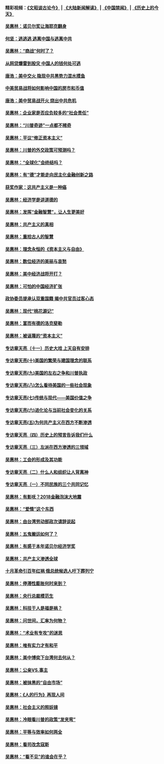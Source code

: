#### 精彩视频：[《文昭谈古论今》](https://github.com/gfw-breaker/wenzhao/blob/master/README.md?t=01280930) | [《大陆新闻解读》](https://github.com/gfw-breaker/ntdtv-comedy/blob/master/README.md?t=01280930) | [《中国禁闻》](https://github.com/gfw-breaker/ntdtv-news/blob/master/README.md?t=01280930) | [《历史上的今天》](https://github.com/gfw-breaker/today-in-history/blob/master/README.md?t=01280930) 

#### [吴惠林：诺贝尔奖让海耶克翻身](../pages/nsc423/n10890049.md?t=01280930) 

#### [何坚：逃逃逃 逃离中国与逃离中共](../pages/nsc423/n10592891.md?t=01280930) 

#### [吴惠林：“商战”何时了？](../pages/nsc423/n10573558.md?t=01280930) 

#### [从网贷爆雷到股灾 中国人的钱何处可逃](../pages/nsc423/n10572800.md?t=01280930) 

#### [唐浩：美中交火 隐现中共黑势力混水摸鱼](../pages/nsc423/n10544040.md?t=01280930) 

#### [中美贸易战将如何影响中国的房市和币值](../pages/nsc423/n10543697.md?t=01280930) 

#### [唐浩：美中贸易战开火 烧出中共危机](../pages/nsc423/n10540126.md?t=01280930) 

#### [吴惠林：企业家是否应负较多的“社会责任”](../pages/nsc423/n10535022.md?t=01280930) 

#### [吴惠林：“川普奇迹”一点都不稀奇](../pages/nsc423/n10512808.md?t=01280930) 

#### [吴惠林：平议“修正资本主义”](../pages/nsc423/n10495724.md?t=01280930) 

#### [吴惠林：川普的外交政策可预测吗？](../pages/nsc423/n10462387.md?t=01280930) 

#### [吴惠林：“全球化”会终结吗？](../pages/nsc423/n10452838.md?t=01280930) 

#### [吴惠林：有“德”才能走向民主化金融创新之路](../pages/nsc423/n10432292.md?t=01280930) 

#### [获奖作家：这共产主义是一种癌](../pages/nsc423/n10431541.md?t=01280930) 

#### [吴惠林：经济学是讲道德的](../pages/nsc423/n10398014.md?t=01280930) 

#### [吴惠林：发挥“金融智慧”，让人生更美好](../pages/nsc423/n10375019.md?t=01280930) 

#### [吴惠林：共产主义的真相](../pages/nsc423/n10351394.md?t=01280930) 

#### [吴惠林：重拾古人的智慧](../pages/nsc423/n10337691.md?t=01280930) 

#### [吴惠林：理念永恒的《资本主义与自由》](../pages/nsc423/n10316274.md?t=01280930) 

#### [吴惠林：数位经济的美丽与哀愁](../pages/nsc423/n10292946.md?t=01280930) 

#### [吴惠林：美中经济战将开打？](../pages/nsc423/n10258825.md?t=01280930) 

#### [吴惠林：可怕的中国经济扩张](../pages/nsc423/n10219147.md?t=01280930) 

#### [政协委员提承认双重国籍 揭中共官员过客心态](../pages/nsc423/n10208809.md?t=01280930) 

#### [吴惠林：现代“桃花源记”](../pages/nsc423/n10185234.md?t=01280930) 

#### [吴惠林：富而有德的洛克斐勒](../pages/nsc423/n10142264.md?t=01280930) 

#### [吴惠林：被诬蔑的“资本主义”](../pages/nsc423/n10124816.md?t=01280930) 

#### [专访章天亮（十一）历史大戏 上天自有安排](../pages/nsc423/n10094905.md?t=01280930) 

#### [专访章天亮(十)美国的繁荣与建国理念的联系](../pages/nsc423/n10094899.md?t=01280930) 

#### [专访章天亮(九)美国的左右之争和川普执政](../pages/nsc423/n10094889.md?t=01280930) 

#### [专访章天亮(八)怎么看待美国的一些社会现象](../pages/nsc423/n10094857.md?t=01280930) 

#### [专访章天亮(七)传统与现代——美国价值之争](../pages/nsc423/n10093140.md?t=01280930) 

#### [专访章天亮(六)进化论与当前社会变化的关系](../pages/nsc423/n10092036.md?t=01280930) 

#### [专访章天亮(五)为何共产主义在西方不断渗透](../pages/nsc423/n10083620.md?t=01280930) 

#### [专访章天亮（四）历史上的预言告诉我们什么](../pages/nsc423/n10083606.md?t=01280930) 

#### [专访章天亮（三）左派在西方渗透的三领域](../pages/nsc423/n10081115.md?t=01280930) 

#### [吴惠林：工会的形成及其功能](../pages/nsc423/n10080633.md?t=01280930) 

#### [专访章天亮（二）什么人和组织让人背离神](../pages/nsc423/n10076637.md?t=01280930) 

#### [专访章天亮（一）不同民族的三个共同记忆](../pages/nsc423/n10074188.md?t=01280930) 

#### [吴惠林：有影呒？2018金融泡沫大地震](../pages/nsc423/n10040534.md?t=01280930) 

#### [吴惠林：“爱情”这个东西](../pages/nsc423/n10019423.md?t=01280930) 

#### [吴惠林：由台湾劳动部政次请辞说起](../pages/nsc423/n9979679.md?t=01280930) 

#### [吴惠林：五鬼搬运如何了？](../pages/nsc423/n9925338.md?t=01280930) 

#### [吴惠林：有感于本年诺贝尔经济学奖](../pages/nsc423/n9871883.md?t=01280930) 

#### [吴惠林：共产主义渗透全球](../pages/nsc423/n9812748.md?t=01280930) 

#### [十月革命引百年红祸 俄总统候选人吁下葬列宁](../pages/nsc423/n9810182.md?t=01280930) 

#### [吴惠林：停滞性膨胀何时来到？](../pages/nsc423/n9764136.md?t=01280930) 

#### [吴惠林：央行总裁模范生](../pages/nsc423/n9728134.md?t=01280930) 

#### [吴惠林：科技于人是福是祸？](../pages/nsc423/n9672982.md?t=01280930) 

#### [吴惠林：问世间，汇率为何物？](../pages/nsc423/n9621788.md?t=01280930) 

#### [吴惠林：“术业有专攻”的迷思](../pages/nsc423/n9580363.md?t=01280930) 

#### [吴惠林：唯有实力才有和平](../pages/nsc423/n9529599.md?t=01280930) 

#### [吴惠林：美中博奕下台湾何去何从？](../pages/nsc423/n9483598.md?t=01280930) 

#### [吴惠林：公亲VS.事主](../pages/nsc423/n9425637.md?t=01280930) 

#### [吴惠林：被抹黑的“自由市场”](../pages/nsc423/n9351545.md?t=01280930) 

#### [吴惠林：《人的行为》再现人间](../pages/nsc423/n9296339.md?t=01280930) 

#### [吴惠林：社会主义的照妖镜](../pages/nsc423/n9243460.md?t=01280930) 

#### [吴惠林：冷眼看川普的政策“发夹弯”](../pages/nsc423/n9120684.md?t=01280930) 

#### [吴惠林：平等与效率如何两全](../pages/nsc423/n9075430.md?t=01280930) 

#### [吴惠林：看司改念寇斯](../pages/nsc423/n9024915.md?t=01280930) 

#### [吴惠林：“看不见”的谁会在乎？](../pages/nsc423/n8977488.md?t=01280930) 

